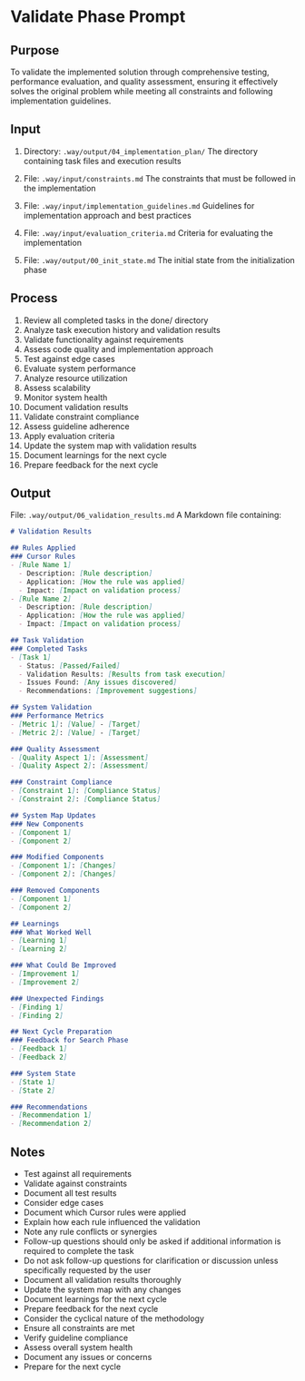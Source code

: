 # Validate Phase Prompt

## Purpose
To validate the implemented solution through comprehensive testing, performance evaluation, and quality assessment, ensuring it effectively solves the original problem while meeting all constraints and following implementation guidelines.

## Input
1. Directory: `.way/output/04_implementation_plan/`
   The directory containing task files and execution results

2. File: `.way/input/constraints.md`
   The constraints that must be followed in the implementation

3. File: `.way/input/implementation_guidelines.md`
   Guidelines for implementation approach and best practices

4. File: `.way/input/evaluation_criteria.md`
   Criteria for evaluating the implementation

5. File: `.way/output/00_init_state.md`
   The initial state from the initialization phase

## Process
1. Review all completed tasks in the done/ directory
2. Analyze task execution history and validation results
3. Validate functionality against requirements
4. Assess code quality and implementation approach
5. Test against edge cases
6. Evaluate system performance
7. Analyze resource utilization
8. Assess scalability
9. Monitor system health
10. Document validation results
11. Validate constraint compliance
12. Assess guideline adherence
13. Apply evaluation criteria
14. Update the system map with validation results
15. Document learnings for the next cycle
16. Prepare feedback for the next cycle

## Output
File: `.way/output/06_validation_results.md`
A Markdown file containing:
```markdown
# Validation Results

## Rules Applied
### Cursor Rules
- [Rule Name 1]
  - Description: [Rule description]
  - Application: [How the rule was applied]
  - Impact: [Impact on validation process]
- [Rule Name 2]
  - Description: [Rule description]
  - Application: [How the rule was applied]
  - Impact: [Impact on validation process]

## Task Validation
### Completed Tasks
- [Task 1]
  - Status: [Passed/Failed]
  - Validation Results: [Results from task execution]
  - Issues Found: [Any issues discovered]
  - Recommendations: [Improvement suggestions]

## System Validation
### Performance Metrics
- [Metric 1]: [Value] - [Target]
- [Metric 2]: [Value] - [Target]

### Quality Assessment
- [Quality Aspect 1]: [Assessment]
- [Quality Aspect 2]: [Assessment]

### Constraint Compliance
- [Constraint 1]: [Compliance Status]
- [Constraint 2]: [Compliance Status]

## System Map Updates
### New Components
- [Component 1]
- [Component 2]

### Modified Components
- [Component 1]: [Changes]
- [Component 2]: [Changes]

### Removed Components
- [Component 1]
- [Component 2]

## Learnings
### What Worked Well
- [Learning 1]
- [Learning 2]

### What Could Be Improved
- [Improvement 1]
- [Improvement 2]

### Unexpected Findings
- [Finding 1]
- [Finding 2]

## Next Cycle Preparation
### Feedback for Search Phase
- [Feedback 1]
- [Feedback 2]

### System State
- [State 1]
- [State 2]

### Recommendations
- [Recommendation 1]
- [Recommendation 2]
```

## Notes
- Test against all requirements
- Validate against constraints
- Document all test results
- Consider edge cases
- Document which Cursor rules were applied
- Explain how each rule influenced the validation
- Note any rule conflicts or synergies
- Follow-up questions should only be asked if additional information is required to complete the task
- Do not ask follow-up questions for clarification or discussion unless specifically requested by the user
- Document all validation results thoroughly
- Update the system map with any changes
- Document learnings for the next cycle
- Prepare feedback for the next cycle
- Consider the cyclical nature of the methodology
- Ensure all constraints are met
- Verify guideline compliance
- Assess overall system health
- Document any issues or concerns
- Prepare for the next cycle 